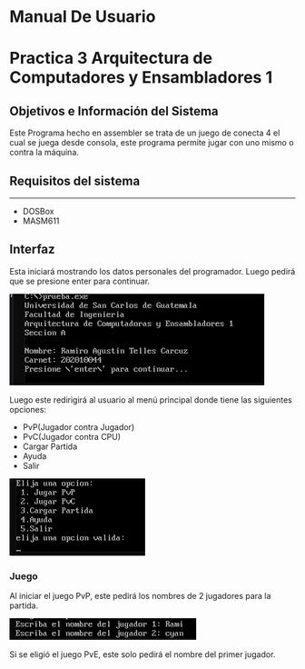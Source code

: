 # Manual De Usuario
# Practica 3 Arquitectura de Computadores y Ensambladores 1

## **Objetivos e Información del Sistema**

Este Programa hecho en assembler se trata de un juego de conecta 4 el cual se juega desde consola, este programa permite jugar con uno mismo o contra la máquina.


## Requisitos del sistema

------------
*  DOSBox
* MASM611


## Interfaz

Esta iniciará mostrando los datos personales del programador. Luego pedirá que se presione enter para continuar.

![Imagen Interfaz](./imagenes/inicio.PNG)

Luego este redirigirá al usuario al menú principal donde tiene las siguientes opciones:

* PvP(Jugador contra Jugador)
* PvC(Jugador contra CPU)
* Cargar Partida
* Ayuda
* Salir

![Imagen menu](./imagenes/menu.PNG)

### Juego

Al iniciar el juego PvP, este pedirá los nombres de 2 jugadores para la partida.

![Imagen nombres](./imagenes/nombre2.PNG)

Si se eligió el juego PvE, este solo pedirá el nombre del primer jugador.